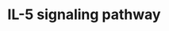 ---
annotations:
- type: Pathway Ontology
  value: interleukin-5 signaling pathway
authors:
- MaintBot
- Mkutmon
- Eweitz
description: ''
last-edited: 2021-05-15
organisms:
- Danio rerio
redirect_from:
- /index.php/Pathway:WP1315
- /instance/WP1315
schema-jsonld:
- '@context': https://schema.org/
  '@id': https://wikipathways.github.io/pathways/WP1315.html
  '@type': Dataset
  creator:
    '@type': Organization
    name: WikiPathways
  description: ''
  keywords:
  - NFKB1
  - YWHAZ
  - rps6ka3a
  - LOC563639
  - HCLS1
  - btk
  - LOC791800
  - LOC557797
  - pik3r2
  - VAV1
  - zgc:92124
  - UNC119
  - CH211-127H20.2
  - NFKBIA
  - HRAS
  - jun
  - LOC567895
  - kras
  - BAX
  - jak1
  - gsk3b
  - mapk1
  - stat1a
  - PRKCD
  - ICAM3
  - rac1
  - LOC569951
  - prkcb1
  - raf1
  - ptk2bb
  - ptpn6
  - IL5
  - LOC557176
  - zgc:77033
  - mapk14a
  - SOX4
  - ptpn11
  - foxo5
  - IL5RA
  - DKEY-194N13.2
  - grb2
  - ICAM1
  - cbl
  - si:dkey-94n12.3
  - syk
  - cdkn1b
  - atf2l
  - socs1
  - jak2b
  - stat3
  - crkl
  - dnm2l
  - zgc:153997
  - sdcbp
  - PLA2G4A
  - IL2RB
  - GSK3A
  - CSF2RB
  - zgc:175180
  - ITGAM
  - LOC792354
  - LOC560525
  - zgc:172250
  - mapk3
  - ctnnb1
  - CCND3
  - STAT5B
  - LOC100149273
  - STAT5A
  license: CC0
  name: IL-5 signaling pathway
seo: CreativeWork
title: IL-5 signaling pathway
wpid: WP1315
---